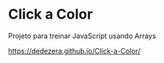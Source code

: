 # Click a Color
 Projeto para treinar JavaScript usando Arrays
 
  https://dedezera.github.io/Click-a-Color/
